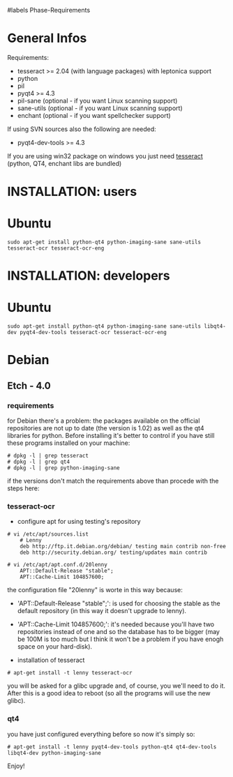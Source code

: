 ﻿#labels Phase-Requirements


# General Infos #

Requirements:
  * tesseract >= 2.04 (with language packages) with leptonica support
  * python
  * pil
  * pyqt4 >= 4.3
  * pil-sane (optional - if you want Linux scanning support)
  * sane-utils (optional - if you want Linux scanning support)
  * enchant (optional - if you want spellchecker support)

If using SVN sources also the following are needed:
  * pyqt4-dev-tools >= 4.3

If you are using win32 package on windows you just need [tesseract](http://tesseract-ocr.googlecode.com/files/tesseract-ocr-setup-3.01-1.exe) (python, QT4, enchant libs are bundled)

# INSTALLATION: users #

# Ubuntu #

```
sudo apt-get install python-qt4 python-imaging-sane sane-utils tesseract-ocr tesseract-ocr-eng
```

# INSTALLATION: developers #

# Ubuntu #

```
sudo apt-get install python-qt4 python-imaging-sane sane-utils libqt4-dev pyqt4-dev-tools tesseract-ocr tesseract-ocr-eng
```


# Debian #
## Etch - 4.0 ##

### requirements ###
for Debian there's a problem: the packages available on the official repositories are not up to date (the version is 1.02) as well as the qt4 libraries for python.
Before installing it's better to control if you have still these programs installed on your machine:

```
# dpkg -l | grep tesseract
# dpkg -l | grep qt4
# dpkg -l | grep python-imaging-sane
```

if the versions don't match the requirements above than procede with the steps here:

### tesseract-ocr ###
  * configure apt for using testing's repository
```
# vi /etc/apt/sources.list
    # Lenny
    deb http://ftp.it.debian.org/debian/ testing main contrib non-free
    deb http://security.debian.org/ testing/updates main contrib

# vi /etc/apt/apt.conf.d/20lenny
    APT::Default-Release "stable";
    APT::Cache-Limit 104857600;
```

the configuration file "20lenny" is worte in this way because:
  * 'APT::Default-Release "stable";': is used for choosing the stable as the default repository (in this way it doesn't upgrade to lenny).
  * 'APT::Cache-Limit 104857600;': it's needed because you'll have two repositories instead of one and so the database has to be bigger (may be 100M is too much but I think it won't be a problem if you have enogh space on your hard-disk).

  * installation of tesseract
```
# apt-get install -t lenny tesseract-ocr
```

you will be asked for a glibc upgrade and, of course, you we'll need to do it. After this is a good idea to reboot (so all the programs will use the new glibc).


### qt4 ###

you have just configured everything before so now it's simply so:
```
# apt-get install -t lenny pyqt4-dev-tools python-qt4 qt4-dev-tools libqt4-dev python-imaging-sane
```

Enjoy!